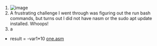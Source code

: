 1.
   ![image](https://github.com/user-attachments/assets/2e7225c3-59cc-489b-b1a3-797153d458ac)
2. A frustrating challenge I went through was figuring out the run bash commands, but turns out I did not have nasm or the sudo apt update installed. Whoops!
3.  a
   - result = -var1*10
     <a href="one.asm">one.asm</a>
     
